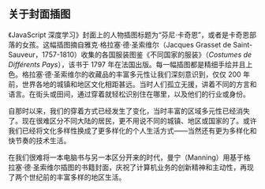 ## 关于封面插图

《JavaScript 深度学习》封面上的人物插图标题为“芬尼·卡奇恩”，或者是卡奇恩部落的女孩。这幅插图摘自雅克·格拉塞·德·圣索维尔（Jacques Grasset de Saint-Sauveur，1757-1810）收集的各国服装图鉴《不同国家的服装》（*Costumes de Différents Pays*），该书于 1797 年在法国出版。每一幅插图都是精细手绘并且上色。格拉塞·德·圣索维尔的收藏品的丰富多元性让我们深刻意识到，仅仅 200 年前，世界各地的城镇和地区文化相距甚远。当时人们孤立无援，讲着不同的方言和语言。在街头或田间，通过穿着就轻松识别住在哪里，以及他们的行业或身份。 

自那时以来，我们的穿着方式已经发生了变化，当时丰富的区域多元性已经消失了。现在很难区分不同大陆的居民，更不用说不同的城镇、地区或国家的了。或许我们已经将文化多样性换成了更多样化的个人生活方式——当然还有更为多样化和快节奏的技术生活。

在我们很难将一本电脑书与另一本区分开来的时代，曼宁（Manning）用基于格拉塞·德·圣索维尔插图的书籍封面，庆祝了计算机业务的创新精神和主动性，再现了两个世纪前的丰富多样的地区生活。
